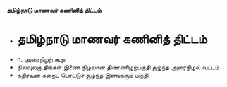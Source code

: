 **தமிழ்நாடு மாணவர் கணினித் திட்டம்**
- # தமிழ்நாடு மாணவர் கணினித் திட்டம்
- n. அரைநிழற் கூறு
- நிலவுலகு திங்கள் இணை நிழலான திண்ணிழற்பகுதி சூழ்ந்த அரைநிழல் வட்டம்
- கதிரவன் கறைப் பொட்டுச் சூழ்ந்த இளங்கரும் பகுதி.

